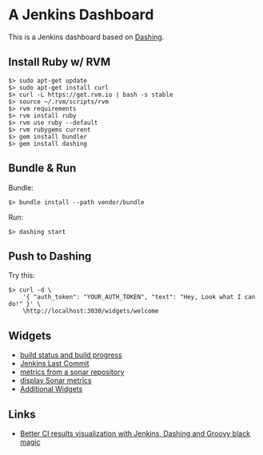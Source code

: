 # A Jenkins Dashboard

This is a Jenkins dashboard based on [Dashing](http://shopify.github.com/dashing).

## Install Ruby w/ RVM

    $> sudo apt-get update
    $> sudo apt-get install curl
    $> curl -L https://get.rvm.io | bash -s stable
    $> source ~/.rvm/scripts/rvm
    $> rvm requirements
    $> rvm install ruby
    $> rvm use ruby --default
    $> rvm rubygems current
    $> gem install bundler
    $> gem install dashing

## Bundle & Run

Bundle:

    $> bundle install --path vendor/bundle

Run:

    $> dashing start

## Push to Dashing

Try this:

    $> curl -d \
        '{ "auth_token": "YOUR_AUTH_TOKEN", "text": "Hey, Look what I can do!" }' \
        \http://localhost:3030/widgets/welcome

## Widgets

- [build status and build progress](https://gist.github.com/mavimo/6334816)
- [Jenkins Last Commit](https://gist.github.com/kalenwatermeyer/9307200)
- [metrics from a sonar repository](https://gist.github.com/EHadoux/5196209)
- [display Sonar metrics](https://gist.github.com/aaronkaka/8491321)
- [Additional Widgets](https://github.com/Shopify/dashing/wiki/Additional-Widgets)

## Links

- [Better CI results visualization with Jenkins, Dashing and Groovy black magic](https://www.andreydevyatkin.com/archives/getting-started-with-dashing/)
